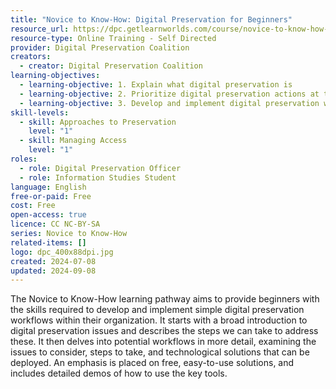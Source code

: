 ```yaml
---
title: "Novice to Know-How: Digital Preservation for Beginners"
resource_url: https://dpc.getlearnworlds.com/course/novice-to-know-how-beginners
resource-type: Online Training - Self Directed
provider: Digital Preservation Coalition
creators:
  - creator: Digital Preservation Coalition
learning-objectives:
  - learning-objective: 1. Explain what digital preservation is
  - learning-objective: 2. Prioritize digital preservation actions at their organization
  - learning-objective: 3. Develop and implement digital preservation workflows
skill-levels:
  - skill: Approaches to Preservation
    level: "1"
  - skill: Managing Access
    level: "1"
roles:
  - role: Digital Preservation Officer
  - role: Information Studies Student
language: English
free-or-paid: Free
cost: Free
open-access: true
licence: CC NC-BY-SA
series: Novice to Know-How
related-items: []
logo: dpc_400x88dpi.jpg
created: 2024-07-08
updated: 2024-09-08
---
```

The Novice to Know-How learning pathway aims to provide beginners with the skills required to develop and implement simple digital preservation workflows within their organization. It starts with a broad introduction to digital preservation issues and describes the steps we can take to address these. It then delves into potential workflows in more detail, examining the issues to consider, steps to take, and technological solutions that can be deployed. An emphasis is placed on free, easy-to-use solutions, and includes detailed demos of how to use the key tools.
